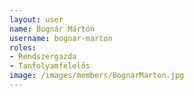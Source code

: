 ```yaml
---
layout: user
name: Bognár Márton
username: bognar-marton
roles:
- Rendszergazda
- Tanfolyamfelelős
image: /images/members/BognarMarton.jpg
---
```

